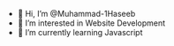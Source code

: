 - 👋 Hi, I’m @Muhammad-1Haseeb
- 👀 I’m interested in Website Development
- 🌱 I’m currently learning Javascript

<!---
Muhammad-1Haseeb/Muhammad-1Haseeb is a ✨ special ✨ repository because its `README.md` (this file) appears on your GitHub profile.
You can click the Preview link to take a look at your changes.
--->
